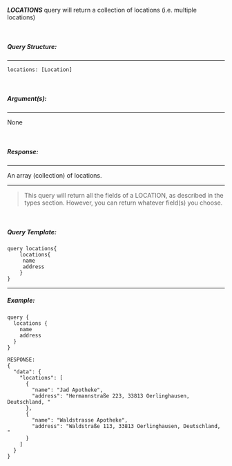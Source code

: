 **_LOCATIONS_** query will return a collection of locations (i.e. multiple locations)

<br/>

##### _Query Structure:_

---

```
locations: [Location]
```

<br/>

##### _Argument(s):_

---

None

<br/>

##### _Response:_

---

An array (collection) of locations.

---

> This query will return all the fields of a LOCATION, as described in the types section. However, you can return whatever field(s) you choose.

<br/>

##### _Query Template:_

```
query locations{
    locations{
     name
     address
    }
}

```

---

##### _Example:_

```
query {
  locations {
    name
    address
  }
}

RESPONSE:
{
  "data": {
    "locations": [
      {
        "name": "Jad Apotheke",
        "address": "Hermannstraße 223, 33813 Oerlinghausen, Deutschland, "
      },
      {
        "name": "Waldstrasse Apotheke",
        "address": "Waldstraße 113, 33813 Oerlinghausen, Deutschland, "
      }
    ]
  }
}

```
